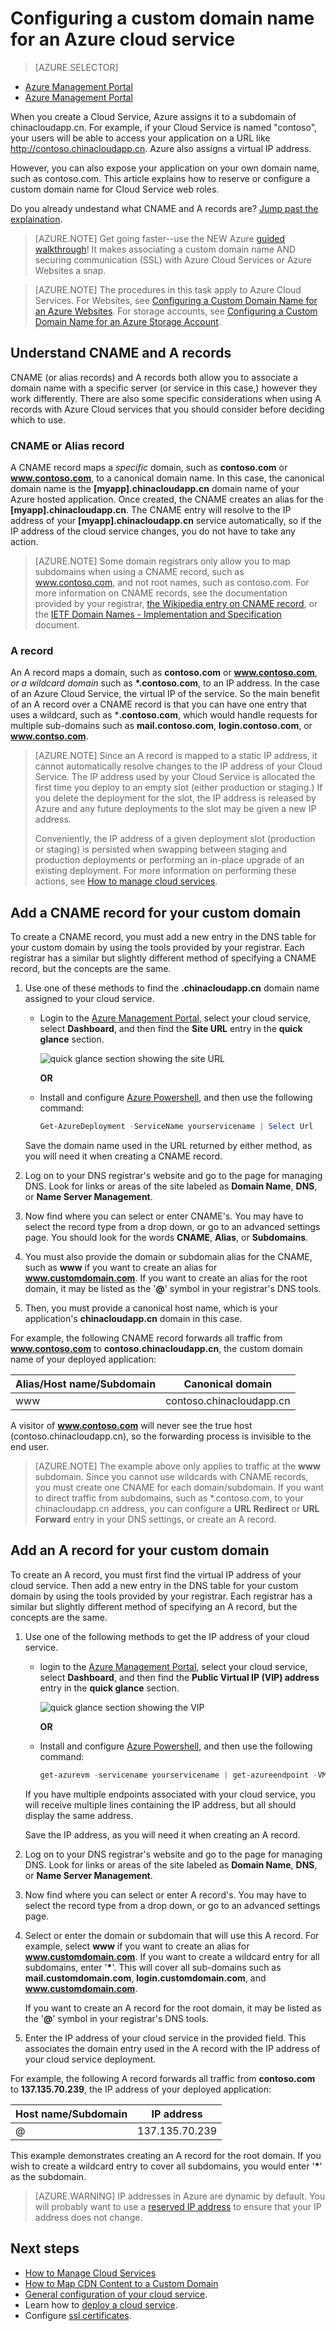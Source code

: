 <properties
	pageTitle="Configure a custom domain name in Cloud Services | Windows Azure"
	description="Learn how to expose your Azure application or data on a custom domain by configuring DNS settings."
	services="cloud-services"
	documentationCenter=".net"
	authors="Thraka"
	manager="timlt"
	editor=""/>

<tags
	ms.service="cloud-services"
	ms.date="09/22/2015"
	wacn.date=""/>

# Configuring a custom domain name for an Azure cloud service

> [AZURE.SELECTOR]
- [Azure Management Portal](/documentation/articles/cloud-services-custom-domain-name)
- [Azure Management Portal](/documentation/articles/cloud-services-custom-domain-name-portal)


When you create a Cloud Service, Azure assigns it to a subdomain of chinacloudapp.cn. For example, if your Cloud Service is named "contoso", your users will be able to access your application on a URL like http://contoso.chinacloudapp.cn. Azure also assigns a virtual IP address.

However, you can also expose your application on your own domain name, such as contoso.com. This article explains how to reserve or configure a custom domain name for Cloud Service web roles.

Do you already undestand what CNAME and A records are? [Jump past the explaination](#add-a-cname-record-for-your-custom-domain).

> [AZURE.NOTE]
> Get going faster--use the NEW Azure [guided walkthrough](http://support.microsoft.com/kb/2990804)!  It makes associating a custom domain name AND securing communication (SSL) with Azure Cloud Services or Azure Websites a snap.

<p/>

> [AZURE.NOTE]
> The procedures in this task apply to Azure Cloud Services. For Websites, see [Configuring a Custom Domain Name for an Azure Websites](/documentation/articles/web-sites-custom-domain-name). For storage accounts, see [Configuring a Custom Domain Name for an Azure Storage Account](/documentation/articles/storage-custom-domain-name).


## Understand CNAME and A records

CNAME (or alias records) and A records both allow you to associate a domain name with a specific server (or service in this case,) however they work differently. There are also some specific considerations when using A records with Azure Cloud services that you should consider before deciding which to use.

### CNAME or Alias record

A CNAME record maps a *specific* domain, such as **contoso.com** or **www.contoso.com**, to a canonical domain name. In this case, the canonical domain name is the **[myapp].chinacloudapp.cn** domain name of your Azure hosted application. Once created, the CNAME creates an alias for the **[myapp].chinacloudapp.cn**. The CNAME entry will resolve to the IP address of your **[myapp].chinacloudapp.cn** service automatically, so if the IP address of the cloud service changes, you do not have to take any action.

> [AZURE.NOTE]
> Some domain registrars only allow you to map subdomains when using a CNAME record, such as www.contoso.com, and not root names, such as contoso.com. For more information on CNAME records, see the documentation provided by your registrar, [the Wikipedia entry on CNAME record](http://en.wikipedia.org/wiki/CNAME_record), or the [IETF Domain Names - Implementation and Specification](http://tools.ietf.org/html/rfc1035) document.

### A record

An A record maps a domain, such as **contoso.com** or **www.contoso.com**, *or a wildcard domain* such as **\*.contoso.com**, to an IP address. In the case of an Azure Cloud Service, the virtual IP of the service. So the main benefit of an A record over a CNAME record is that you can have one entry that uses a wildcard, such as \***.contoso.com**, which would handle requests for multiple sub-domains such as **mail.contoso.com**, **login.contoso.com**, or **www.contso.com**.

> [AZURE.NOTE]
> Since an A record is mapped to a static IP address, it cannot automatically resolve changes to the IP address of your Cloud Service. The IP address used by your Cloud Service is allocated the first time you deploy to an empty slot (either production or staging.) If you delete the deployment for the slot, the IP address is released by Azure and any future deployments to the slot may be given a new IP address.
>
> Conveniently, the IP address of a given deployment slot (production or staging) is persisted when swapping between staging and production deployments or performing an in-place upgrade of an existing deployment. For more information on performing these actions, see [How to manage cloud services](/documentation/articles/cloud-services-how-to-manage).


## Add a CNAME record for your custom domain

To create a CNAME record, you must add a new entry in the DNS table for your custom domain by using the tools provided by your registrar. Each registrar has a similar but slightly different method of specifying a CNAME record, but the concepts are the same.

1. Use one of these methods to find the **.chinacloudapp.cn** domain name assigned to your cloud service.

    * Login to the [Azure Management Portal], select your cloud service, select **Dashboard**, and then find the **Site URL** entry in the **quick glance** section.
    
        ![quick glance section showing the site URL][csurl]
    
        **OR**  
    
    * Install and configure [Azure Powershell](/documentation/articles/powershell-install-configure), and then use the following command:
        
        ```powershell
        Get-AzureDeployment -ServiceName yourservicename | Select Url
        ```
    
    Save the domain name used in the URL returned by either method, as you will need it when creating a CNAME record.

1.  Log on to your DNS registrar's website and go to the page for managing DNS. Look for links or areas of the site labeled as **Domain Name**, **DNS**, or **Name Server Management**.

2.  Now find where you can select or enter CNAME's. You may have to select the record type from a drop down, or go to an advanced settings page. You should look for the words **CNAME**, **Alias**, or **Subdomains**.

3.  You must also provide the domain or subdomain alias for the CNAME, such as **www** if you want to create an alias for **www.customdomain.com**. If you want to create an alias for the root domain, it may be listed as the '**@**' symbol in your registrar's DNS tools.

4. Then, you must provide a canonical host name, which is your application's **chinacloudapp.cn** domain in this case.

For example, the following CNAME record forwards all traffic from **www.contoso.com** to **contoso.chinacloudapp.cn**, the custom domain name of your deployed application:

| Alias/Host name/Subdomain | Canonical domain     |
| ------------------------- | -------------------- |
| www                       | contoso.chinacloudapp.cn |

A visitor of **www.contoso.com** will never see the true host
(contoso.chinacloudapp.cn), so the forwarding process is invisible to the
end user.

> [AZURE.NOTE]
> The example above only applies to traffic at the **www** subdomain. Since you cannot use wildcards with CNAME records, you must create one CNAME for each domain/subdomain. If you want to direct  traffic from subdomains, such as \*.contoso.com, to your chinacloudapp.cn address, you can configure a **URL Redirect** or **URL Forward** entry in your DNS settings, or create an A record.


## Add an A record for your custom domain

To create an A record, you must first find the virtual IP address of your cloud service. Then add a new entry in the DNS table for your custom domain by using the tools provided by your registrar. Each registrar has a similar but slightly different method of specifying an A record, but the concepts are the same.

1. Use one of the following methods to get the IP address of your cloud service.
    
    * login to the [Azure Management Portal], select your cloud service, select **Dashboard**, and then find the **Public Virtual IP (VIP) address** entry in the **quick glance** section.
    
        ![quick glance section showing the VIP][vip]
    
        **OR**  
    
    * Install and configure [Azure Powershell](/documentation/articles/powershell-install-configure), and then use the following command:
    
        ```powershell
        get-azurevm -servicename yourservicename | get-azureendpoint -VM {$_.VM} | select Vip
        ```
    
    If you have multiple endpoints associated with your cloud service, you will receive multiple lines containing the IP address, but all should display the same address.
    
    Save the IP address, as you will need it when creating an A record.

1.  Log on to your DNS registrar's website and go to the page for managing DNS. Look for links or areas of the site labeled as **Domain Name**, **DNS**, or **Name Server Management**.

2.  Now find where you can select or enter A record's. You may have to select the record type from a drop down, or go to an advanced settings page.

3. Select or enter the domain or subdomain that will use this A record. For example, select **www** if you want to create an alias for **www.customdomain.com**. If you want to create a wildcard entry for all subdomains, enter '__*__'. This will cover all sub-domains such as **mail.customdomain.com**, **login.customdomain.com**, and **www.customdomain.com**.

    If you want to create an A record for the root domain, it may be listed as the '**@**' symbol in your registrar's DNS tools.

4. Enter the IP address of your cloud service in the provided field. This associates the domain entry used in the A record with the IP address of your cloud service deployment.

For example, the following A record forwards all traffic from **contoso.com** to **137.135.70.239**, the IP address of your deployed application:

| Host name/Subdomain | IP address     |
| ------------------- | -------------- |
| @                   | 137.135.70.239 |


This example demonstrates creating an A record for the root domain. If you wish to create a wildcard entry to cover all subdomains, you would enter '__*__' as the subdomain.

>[AZURE.WARNING]
>IP addresses in Azure are dynamic by default. You will probably want to use a [reserved IP address](/documentation/articles/virtual-networks-reserved-public-ip) to ensure that your IP address does not change.

## Next steps

* [How to Manage Cloud Services](/documentation/articles/cloud-services-how-to-manage)
* [How to Map CDN Content to a Custom Domain](/documentation/articles/cdn-map-content-to-custom-domain)
* [General configuration of your cloud service](/documentation/articles/cloud-services-how-to-configure).
* Learn how to [deploy a cloud service](/documentation/articles/cloud-services-how-to-create-deploy).
* Configure [ssl certificates](/documentation/articles/cloud-services-configure-ssl-certificate).




[Expose Your Application on a Custom Domain]: #access-app
[Add a CNAME Record for Your Custom Domain]: #add-cname
[Expose Your Data on a Custom Domain]: #access-data
[VIP swaps]: http://msdn.microsoft.com/zh-cn/library/ee517253.aspx
[Create a CNAME record that associates the subdomain with the storage account]: #create-cname
[Azure Management Portal]: https://manage.windowsazure.cn
[Validate Custom Domain dialog box]: http://i.msdn.microsoft.com/dynimg/IC544437.jpg
[vip]: ./media/cloud-services-custom-domain-name/csvip.png
[csurl]: ./media/cloud-services-custom-domain-name/csurl.png
 